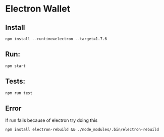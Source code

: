 # Electron Wallet
## Install

```npm install --runtime=electron --target=1.7.6```   

## Run:
```npm start```

## Tests:
```npm run test```

## Error
If run fails because of electron try doing this

```npm install electron-rebuild && ./node_modules/.bin/electron-rebuild```
